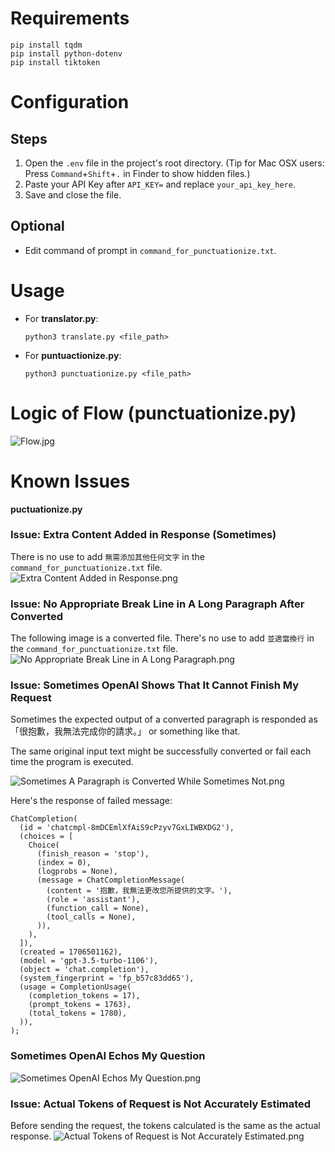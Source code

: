 # Requirements
```
pip install tqdm
pip install python-dotenv
pip install tiktoken
```
# Configuration
## Steps
1. Open the `.env` file in the project's root directory. (Tip for Mac OSX users: Press `Command`+`Shift`+`.` in Finder to show hidden files.)
2. Paste your API Key after `API_KEY=` and replace `your_api_key_here`.
4. Save and close the file.

## Optional
* Edit command of prompt in `command_for_punctuationize.txt`.

# Usage
* For **translator.py**:

    `python3 translate.py <file_path>`


* For **puntuactionize.py**:

    `python3 punctuationize.py <file_path>`

# Logic of Flow (punctuationize.py)
![Flow.jpg](images%2FFlow.jpg)

# Known Issues 
**puctuationize.py**
### Issue: Extra Content Added in Response (Sometimes)
There is no use to add `無需添加其他任何文字` in the `command_for_punctuationize.txt` file.
 ![Extra Content Added in Response.png](images%2FExtra%20Content%20Added%20in%20Response.png)
### Issue: No Appropriate Break Line in A Long Paragraph After Converted
The following image is a converted file.
There's no use to add `並適當換行` in the `command_for_punctuationize.txt` file.
![No Appropriate Break Line in A Long Paragraph.png](images%2FNo%20Appropriate%20Break%20Line%20in%20A%20Long%20Paragraph.png)
### Issue: Sometimes OpenAI Shows That It Cannot Finish My Request
Sometimes the expected output of a converted paragraph is responded as 「很抱歉，我無法完成你的請求。」 or something like that.

The same original input text might be successfully converted or fail each time the program is executed.

![Sometimes A Paragraph is Converted While Sometimes Not.png](images%2FSometimes%20A%20Paragraph%20is%20Converted%20While%20Sometimes%20Not.png)

Here's the response of failed message:
```
ChatCompletion(
  (id = 'chatcmpl-8mDCEmlXfAiS9cPzyv7GxLIWBXDG2'),
  (choices = [
    Choice(
      (finish_reason = 'stop'),
      (index = 0),
      (logprobs = None),
      (message = ChatCompletionMessage(
        (content = '抱歉，我無法更改您所提供的文字。'),
        (role = 'assistant'),
        (function_call = None),
        (tool_calls = None),
      )),
    ),
  ]),
  (created = 1706501162),
  (model = 'gpt-3.5-turbo-1106'),
  (object = 'chat.completion'),
  (system_fingerprint = 'fp_b57c83dd65'),
  (usage = CompletionUsage(
    (completion_tokens = 17),
    (prompt_tokens = 1763),
    (total_tokens = 1780),
  )),
);
```
### Sometimes OpenAI Echos My Question
![Sometimes OpenAI Echos My Question.png](images%2FSometimes%20OpenAI%20Echos%20My%20Question.png)

### Issue: Actual Tokens of Request is Not Accurately Estimated
Before sending the request, the tokens calculated is the same as the actual response.
![Actual Tokens of Request is Not Accurately Estimated.png](images%2FActual%20Tokens%20of%20Request%20is%20Not%20Accurately%20Estimated.png)